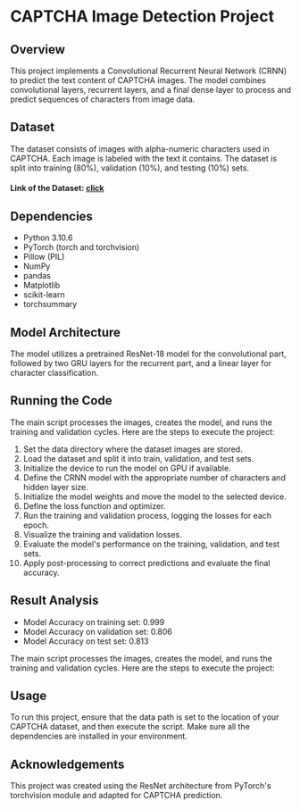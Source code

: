 # CAPTCHA Image Detection Project

## Overview
This project implements a Convolutional Recurrent Neural Network (CRNN) to predict the text content of CAPTCHA images. The model combines convolutional layers, recurrent layers, and a final dense layer to process and predict sequences of characters from image data.

## Dataset
The dataset consists of images with alpha-numeric characters used in CAPTCHA. Each image is labeled with the text it contains. The dataset is split into training (80%), validation (10%), and testing (10%) sets.

#### Link of the Dataset: [click](https://www.kaggle.com/datasets/fournierp/captcha-version-2-images?rvi=1)

## Dependencies
- Python 3.10.6
- PyTorch (torch and torchvision)
- Pillow (PIL)
- NumPy
- pandas
- Matplotlib
- scikit-learn
- torchsummary

## Model Architecture
The model utilizes a pretrained ResNet-18 model for the convolutional part, followed by two GRU layers for the recurrent part, and a linear layer for character classification.

## Running the Code
The main script processes the images, creates the model, and runs the training and validation cycles. Here are the steps to execute the project:

1. Set the data directory where the dataset images are stored.
2. Load the dataset and split it into train, validation, and test sets.
3. Initialize the device to run the model on GPU if available.
4. Define the CRNN model with the appropriate number of characters and hidden layer size.
5. Initialize the model weights and move the model to the selected device.
6. Define the loss function and optimizer.
7. Run the training and validation process, logging the losses for each epoch.
8. Visualize the training and validation losses.
9. Evaluate the model's performance on the training, validation, and test sets.
10. Apply post-processing to correct predictions and evaluate the final accuracy.

## Result Analysis

- Model Accuracy on training set:  0.999
- Model Accuracy on validation set:  0.806
- Model Accuracy on test set:  0.813


The main script processes the images, creates the model, and runs the training and validation cycles. Here are the steps to execute the project:
## Usage
To run this project, ensure that the data path is set to the location of your CAPTCHA dataset, and then execute the script. Make sure all the dependencies are installed in your environment.

## Acknowledgements
This project was created using the ResNet architecture from PyTorch's torchvision module and adapted for CAPTCHA prediction.
